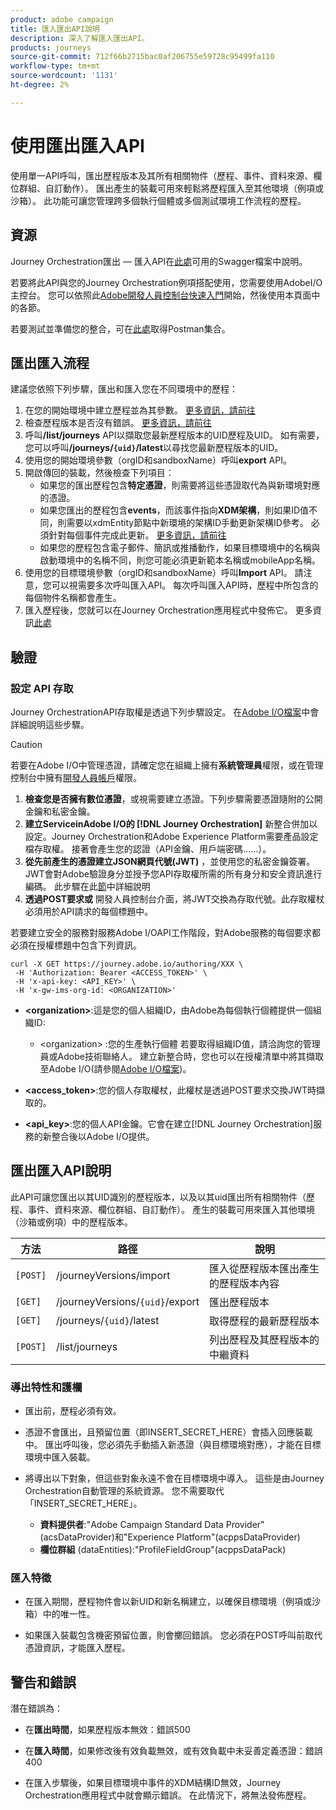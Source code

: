 ```yaml
---
product: adobe campaign
title: 匯入匯出API說明
description: 深入了解匯入匯出API。
products: journeys
source-git-commit: 712f66b2715bac0af206755e59728c95499fa110
workflow-type: tm+mt
source-wordcount: '1131'
ht-degree: 2%

---
```



# 使用匯出匯入API

使用單一API呼叫，匯出歷程版本及其所有相關物件（歷程、事件、資料來源、欄位群組、自訂動作）。 匯出產生的裝載可用來輕鬆將歷程匯入至其他環境（例項或沙箱）。
此功能可讓您管理跨多個執行個體或多個測試環境工作流程的歷程。


## 資源

Journey Orchestration匯出 — 匯入API在[此處](https://adobedocs.github.io/JourneyAPI/docs/)可用的Swagger檔案中說明。

若要將此API與您的Journey Orchestration例項搭配使用，您需要使用AdobeI/O主控台。 您可以依照此[Adobe開發人員控制台快速入門](https://www.adobe.io/apis/experienceplatform/console/docs.html#!AdobeDocs/adobeio-console/master/getting-started.md)開始，然後使用本頁面中的各節。

若要測試並準備您的整合，可在[此處](https://raw.githubusercontent.com/AdobeDocs/JourneyAPI/master/postman-collections/Journey-Orchestration_Export-import-API_postman-collection.json)取得Postman集合。


## 匯出匯入流程

建議您依照下列步驟，匯出和匯入您在不同環境中的歷程：

1. 在您的開始環境中建立歷程並為其參數。 [更多資訊，請前往](https://docs.adobe.com/content/help/zh-Hant/journeys/using/building-journeys/about-journey-building/journey.html)
1. 檢查歷程版本是否沒有錯誤。 [更多資訊，請前往](https://docs.adobe.com/content/help/en/journeys/using/building-journeys/testing-the-journey.html)
1. 呼叫&#x200B;**/list/journeys** API以擷取您最新歷程版本的UID歷程及UID。 如有需要，您可以呼叫&#x200B;**/journeys/`{uid}`/latest**&#x200B;以尋找您最新歷程版本的UID。
1. 使用您的開始環境參數（orgID和sandboxName）呼叫&#x200B;**export** API。
1. 開啟傳回的裝載，然後檢查下列項目：
   * 如果您的匯出歷程包含&#x200B;**特定憑證**，則需要將這些憑證取代為與新環境對應的憑證。
   * 如果您匯出的歷程包含&#x200B;**events**，而該事件指向&#x200B;**XDM架構**，則如果ID值不同，則需要以xdmEntity節點中新環境的架構ID手動更新架構ID參考。 必須針對每個事件完成此更新。 [更多資訊，請前往](https://docs.adobe.com/content/help/en/journeys/using/events-journeys/experience-event-schema.html)
   * 如果您的歷程包含電子郵件、簡訊或推播動作，如果目標環境中的名稱與啟動環境中的名稱不同，則您可能必須更新範本名稱或mobileApp名稱。
1. 使用您的目標環境參數（orgID和sandboxName）呼叫&#x200B;**Import** API。 請注意，您可以視需要多次呼叫匯入API。 每次呼叫匯入API時，歷程中所包含的每個物件名稱都會產生。
1. 匯入歷程後，您就可以在Journey Orchestration應用程式中發佈它。 更多資訊[此處](https://docs.adobe.com/content/help/en/journeys/using/building-journeys/publishing-the-journey.html)


## 驗證

### 設定 API 存取

Journey OrchestrationAPI存取權是透過下列步驟設定。 在[Adobe I/O檔案](https://www.adobe.io/authentication/auth-methods.html#!AdobeDocs/adobeio-auth/master/AuthenticationOverview/ServiceAccountIntegration.md)中會詳細說明這些步驟。

>[!CAUTION]
>
>若要在Adobe I/O中管理憑證，請確定您在組織上擁有<b>系統管理員</b>權限，或在管理控制台中擁有[開發人員帳戶](https://helpx.adobe.com/enterprise/using/manage-developers.html)權限。

1. **檢查您是否擁有數位憑證**，或視需要建立憑證。下列步驟需要憑證隨附的公開金鑰和私密金鑰。
1. **建立ServiceinAdobe I/O的 [!DNL Journey Orchestration]** 新整合併加以設定。Journey Orchestration和Adobe Experience Platform需要產品設定檔存取權。 接著會產生您的認證（API金鑰、用戶端密碼……）。
1. **從先前產生的憑證建立JSON網頁代號(JWT)** ，並使用您的私密金鑰簽署。JWT會對Adobe驗證身分並授予您API存取權所需的所有身分和安全資訊進行編碼。 此步驟在此[節](https://www.adobe.io/authentication/auth-methods.html#!AdobeDocs/adobeio-auth/master/JWT/JWT.md)中詳細說明
1. **透過POST要求或** 開發人員控制台介面，將JWT交換為存取代號。此存取權杖必須用於API請求的每個標題中。

若要建立安全的服務對服務Adobe I/OAPI工作階段，對Adobe服務的每個要求都必須在授權標題中包含下列資訊。

```
curl -X GET https://journey.adobe.io/authoring/XXX \
 -H 'Authorization: Bearer <ACCESS_TOKEN>' \
 -H 'x-api-key: <API_KEY>' \
 -H 'x-gw-ims-org-id: <ORGANIZATION>'
```

* **&lt;organization>**:這是您的個人組織ID，由Adobe為每個執行個體提供一個組織ID:

   * &lt;organization> :您的生產執行個體
   若要取得組織ID值，請洽詢您的管理員或Adobe技術聯絡人。 建立新整合時，您也可以在授權清單中將其擷取至Adobe I/O(請參閱[Adobe I/O檔案](https://www.adobe.io/authentication.html))。

* **&lt;access_token>**:您的個人存取權杖，此權杖是透過POST要求交換JWT時擷取的。

* **&lt;api_key>**:您的個人API金鑰。它會在建立[!DNL Journey Orchestration]服務的新整合後以Adobe I/O提供。



## 匯出匯入API說明

此API可讓您匯出以其UID識別的歷程版本，以及以其uid匯出所有相關物件（歷程、事件、資料來源、欄位群組、自訂動作）。
產生的裝載可用來匯入其他環境（沙箱或例項）中的歷程版本。

| 方法 | 路徑 | 說明 |
|---|---|---|
| `[POST]` | /journeyVersions/import | 匯入從歷程版本匯出產生的歷程版本內容 |
| `[GET]` | /journeyVersions/`{uid}`/export | 匯出歷程版本 |
| `[GET]` | /journeys/`{uid}`/latest | 取得歷程的最新歷程版本 |
| `[POST]` | /list/journeys | 列出歷程及其歷程版本的中繼資料 |


### 導出特性和護欄

* 匯出前，歷程必須有效。

* 憑證不會匯出，且預留位置（即INSERT_SECRET_HERE）會插入回應裝載中。
匯出呼叫後，您必須先手動插入新憑證（與目標環境對應），才能在目標環境中匯入裝載。

* 將導出以下對象，但這些對象永遠不會在目標環境中導入。 這些是由Journey Orchestration自動管理的系統資源。 您不需要取代「INSERT_SECRET_HERE」。
   * **資料提供者**:&quot;Adobe Campaign Standard Data Provider&quot;(acsDataProvider)和&quot;Experience Platform&quot;(acppsDataProvider)
   * **欄位群組** (dataEntities):&quot;ProfileFieldGroup&quot;(acppsDataPack)



### 匯入特徵

* 在匯入期間，歷程物件會以新UID和新名稱建立，以確保目標環境（例項或沙箱）中的唯一性。

* 如果匯入裝載包含機密預留位置，則會擲回錯誤。 您必須在POST呼叫前取代憑證資訊，才能匯入歷程。

## 警告和錯誤

潛在錯誤為：

* 在&#x200B;**匯出時間**，如果歷程版本無效：錯誤500

* 在&#x200B;**匯入時間**，如果修改後有效負載無效，或有效負載中未妥善定義憑證：錯誤400

* 在匯入步驟後，如果目標環境中事件的XDM結構ID無效，Journey Orchestration應用程式中就會顯示錯誤。 在此情況下，將無法發佈歷程。